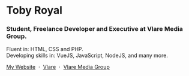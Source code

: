 # Toby Royal

### Student, Freelance Developer and Executive at Vlare Media Group.

Fluent in: HTML, CSS and PHP. <br />
Developing skills in: VueJS, JavaScript, NodeJS, and many more.

[My Website](https://tobyroyal.codes/)&nbsp;&nbsp;&#8901;&nbsp;&nbsp;[Vlare](https://vlare.tv/)&nbsp;&nbsp;&#8901;&nbsp;&nbsp;[Vlare Media Group](https://vlare.tv/)
